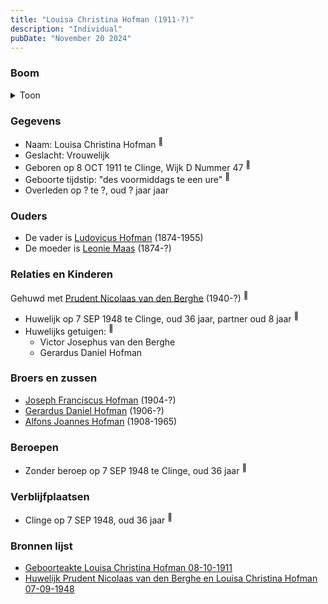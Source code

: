 ```yaml
---
title: "Louisa Christina Hofman (1911-?)"
description: "Individual"
pubDate: "November 20 2024"
---
```


### Boom
<details><summary>Toon</summary>

![test](https://www.plantuml.com/plantuml/svg/fPFVRzem4CVV_LUSseTj3vKI224WH5iGT9qOHLkxLtH9hiJ2iP7j5A6A_tr7IKCrJLkdlLdV--7FtTU-SXwjhqebt5hg3Lei8SLilRAcqldOA6F1MzIEGwIzA6HEa4cRAJgUgTpu7PHKfcJTKNAUB1c_sv1uqpLJw1my2m0O6PkJlIzajjRat61GejJ38RJ5NeWFi7YvoebZnTcioisJp2e7dyrZYVeCqC5j4BGw8S3vf3tjJ4VSz_bHaihtCEYdcEwMgV5UKNy8OGZpknyG9jq8RYnYjNsJwjQLKalK-JApnhdKC0_N9F3bOGPXhzE1iP9wHGpsIaD6IuAlYEu44ZF8T3HfJzf_08dWUl7jtpWkuV9qyw2_fJnd6Wwqkd3zSCE4GUk5OXe4GHB3kPAhmkz8ARDbahsertHnKMU86lSar9Ki749nB9f1JIKTmhYmqdcfyTVjnp4qnlrz-0JknlVCosxK6ttdyAyu2rlb_2fWBZEZUFdmX1fOWH7PLK4DLZTupwEudHzWeW0-VghD06urGmRJEPR_uKmNlayMXzv9Oqml-hqnSUD3Bn8r-qaGLup27_Cd)
</details>

### Gegevens
- Naam: Louisa Christina Hofman <sup><a href="../s00442/" style="text-decoration:none" title="Geboorteakte Louisa Christina Hofman 08-10-1911">:link:</a></sup>
- Geslacht: Vrouwelijk
- Geboren op 8 OCT 1911 te Clinge, Wijk D Nummer 47 <sup><a href="../s00442/" style="text-decoration:none" title="Geboorteakte Louisa Christina Hofman 08-10-1911">:link:</a></sup>
- Geboorte tijdstip: "des voormiddags te een ure" <sup><a href="../s00442/" style="text-decoration:none" title="Geboorteakte Louisa Christina Hofman 08-10-1911">:link:</a></sup>
- Overleden op ? te ?, oud ? jaar jaar 

### Ouders
- De vader is [Ludovicus Hofman](../i00251/) (1874-1955)
- De moeder is [Leonie Maas](../i00256/) (1874-?)

### Relaties en Kinderen

Gehuwd met [Prudent Nicolaas van den Berghe](../i00270/) (1940-?) <sup><a href="../s00446/" style="text-decoration:none" title="Huwelijk Prudent Nicolaas van den Berghe en Louisa Christina Hofman 07-09-1948 ">:link:</a></sup>
- Huwelijk op 7 SEP 1948 te Clinge, oud 36 jaar, partner oud 8 jaar <sup><a href="../s00446/" style="text-decoration:none" title="Huwelijk Prudent Nicolaas van den Berghe en Louisa Christina Hofman 07-09-1948 ">:link:</a></sup>
- Huwelijks getuigen:  <sup><a href="../s00446/" style="text-decoration:none" title="Huwelijk Prudent Nicolaas van den Berghe en Louisa Christina Hofman 07-09-1948 ">:link:</a></sup>
  - Victor Josephus van den Berghe
  - Gerardus Daniel Hofman

### Broers en zussen
- [Joseph Franciscus Hofman](../i00263/) (1904-?)
- [Gerardus Daniel Hofman](../i00264/) (1906-?)
- [Alfons Joannes Hofman](../i00265/) (1908-1965)

### Beroepen
- Zonder beroep op 7 SEP 1948 te Clinge, oud 36 jaar <sup><a href="../s00446/" style="text-decoration:none" title="Huwelijk Prudent Nicolaas van den Berghe en Louisa Christina Hofman 07-09-1948 ">:link:</a></sup>

### Verblijfplaatsen
- Clinge  op 7 SEP 1948, oud 36 jaar  <sup><a href="../s00446/" style="text-decoration:none" title="Huwelijk Prudent Nicolaas van den Berghe en Louisa Christina Hofman 07-09-1948 ">:link:</a></sup>

### Bronnen lijst
- [Geboorteakte Louisa Christina Hofman 08-10-1911](../s00442/)
- [Huwelijk Prudent Nicolaas van den Berghe en Louisa Christina Hofman 07-09-1948 ](../s00446/)